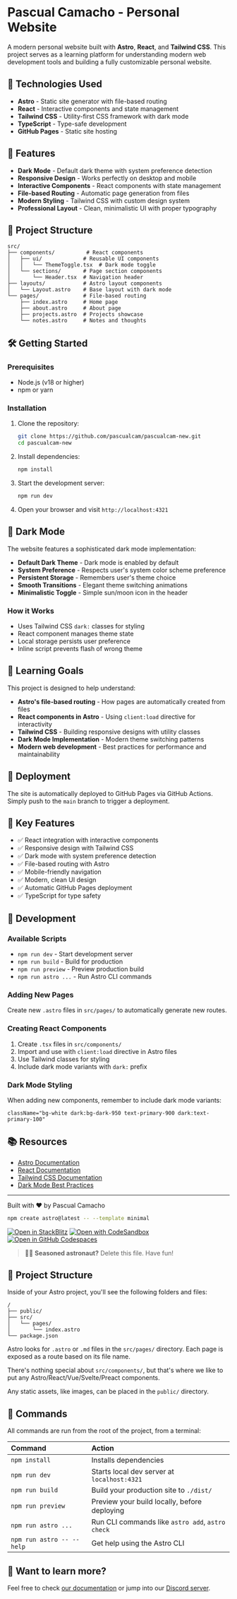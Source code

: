 # Pascual Camacho - Personal Website

A modern personal website built with **Astro**, **React**, and **Tailwind CSS**. This project serves as a learning platform for understanding modern web development tools and building a fully customizable personal website.

## 🚀 Technologies Used

- **Astro** - Static site generator with file-based routing
- **React** - Interactive components and state management
- **Tailwind CSS** - Utility-first CSS framework with dark mode
- **TypeScript** - Type-safe development
- **GitHub Pages** - Static site hosting

## 🌙 Features

- **Dark Mode** - Default dark theme with system preference detection
- **Responsive Design** - Works perfectly on desktop and mobile
- **Interactive Components** - React components with state management
- **File-based Routing** - Automatic page generation from files
- **Modern Styling** - Tailwind CSS with custom design system
- **Professional Layout** - Clean, minimalistic UI with proper typography

## 📁 Project Structure

```
src/
├── components/          # React components
│   ├── ui/             # Reusable UI components
│   │   └── ThemeToggle.tsx  # Dark mode toggle
│   └── sections/       # Page section components
│       └── Header.tsx  # Navigation header
├── layouts/            # Astro layout components
│   └── Layout.astro    # Base layout with dark mode
└── pages/              # File-based routing
    ├── index.astro     # Home page
    ├── about.astro     # About page
    ├── projects.astro  # Projects showcase
    └── notes.astro     # Notes and thoughts
```

## 🛠️ Getting Started

### Prerequisites

- Node.js (v18 or higher)
- npm or yarn

### Installation

1. Clone the repository:
   ```bash
   git clone https://github.com/pascualcam/pascualcam-new.git
   cd pascualcam-new
   ```

2. Install dependencies:
   ```bash
   npm install
   ```

3. Start the development server:
   ```bash
   npm run dev
   ```

4. Open your browser and visit `http://localhost:4321`

## 🌙 Dark Mode

The website features a sophisticated dark mode implementation:

- **Default Dark Theme** - Dark mode is enabled by default
- **System Preference** - Respects user's system color scheme preference
- **Persistent Storage** - Remembers user's theme choice
- **Smooth Transitions** - Elegant theme switching animations
- **Minimalistic Toggle** - Simple sun/moon icon in the header

### How it Works

- Uses Tailwind CSS `dark:` classes for styling
- React component manages theme state
- Local storage persists user preference
- Inline script prevents flash of wrong theme

## 🎯 Learning Goals

This project is designed to help understand:

- **Astro's file-based routing** - How pages are automatically created from files
- **React components in Astro** - Using `client:load` directive for interactivity
- **Tailwind CSS** - Building responsive designs with utility classes
- **Dark Mode Implementation** - Modern theme switching patterns
- **Modern web development** - Best practices for performance and maintainability

## 🚀 Deployment

The site is automatically deployed to GitHub Pages via GitHub Actions. Simply push to the `main` branch to trigger a deployment.

## 📝 Key Features

- ✅ React integration with interactive components
- ✅ Responsive design with Tailwind CSS
- ✅ Dark mode with system preference detection
- ✅ File-based routing with Astro
- ✅ Mobile-friendly navigation
- ✅ Modern, clean UI design
- ✅ Automatic GitHub Pages deployment
- ✅ TypeScript for type safety

## 🔧 Development

### Available Scripts

- `npm run dev` - Start development server
- `npm run build` - Build for production
- `npm run preview` - Preview production build
- `npm run astro ...` - Run Astro CLI commands

### Adding New Pages

Create new `.astro` files in `src/pages/` to automatically generate new routes.

### Creating React Components

1. Create `.tsx` files in `src/components/`
2. Import and use with `client:load` directive in Astro files
3. Use Tailwind classes for styling
4. Include dark mode variants with `dark:` prefix

### Dark Mode Styling

When adding new components, remember to include dark mode variants:

```tsx
className="bg-white dark:bg-dark-950 text-primary-900 dark:text-primary-100"
```

## 📚 Resources

- [Astro Documentation](https://docs.astro.build/)
- [React Documentation](https://react.dev/)
- [Tailwind CSS Documentation](https://tailwindcss.com/docs)
- [Dark Mode Best Practices](https://tailwindcss.com/docs/dark-mode)

---

Built with ❤️ by Pascual Camacho

```sh
npm create astro@latest -- --template minimal
```

[![Open in StackBlitz](https://developer.stackblitz.com/img/open_in_stackblitz.svg)](https://stackblitz.com/github/withastro/astro/tree/latest/examples/minimal)
[![Open with CodeSandbox](https://assets.codesandbox.io/github/button-edit-lime.svg)](https://codesandbox.io/p/sandbox/github/withastro/astro/tree/latest/examples/minimal)
[![Open in GitHub Codespaces](https://github.com/codespaces/badge.svg)](https://codespaces.new/withastro/astro?devcontainer_path=.devcontainer/minimal/devcontainer.json)

> 🧑‍🚀 **Seasoned astronaut?** Delete this file. Have fun!

## 🚀 Project Structure

Inside of your Astro project, you'll see the following folders and files:

```text
/
├── public/
├── src/
│   └── pages/
│       └── index.astro
└── package.json
```

Astro looks for `.astro` or `.md` files in the `src/pages/` directory. Each page is exposed as a route based on its file name.

There's nothing special about `src/components/`, but that's where we like to put any Astro/React/Vue/Svelte/Preact components.

Any static assets, like images, can be placed in the `public/` directory.

## 🧞 Commands

All commands are run from the root of the project, from a terminal:

| Command                   | Action                                           |
| :------------------------ | :----------------------------------------------- |
| `npm install`             | Installs dependencies                            |
| `npm run dev`             | Starts local dev server at `localhost:4321`      |
| `npm run build`           | Build your production site to `./dist/`          |
| `npm run preview`         | Preview your build locally, before deploying     |
| `npm run astro ...`       | Run CLI commands like `astro add`, `astro check` |
| `npm run astro -- --help` | Get help using the Astro CLI                     |

## 👀 Want to learn more?

Feel free to check [our documentation](https://docs.astro.build) or jump into our [Discord server](https://astro.build/chat).
